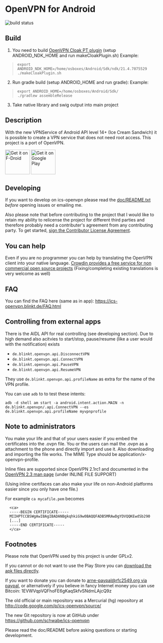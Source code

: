 
OpenVPN for Android
=============
![build status](https://github.com/schwabe/ics-openvpn/actions/workflows/build.yaml/badge.svg)


Build
------------
1) You need to build [OpenVPN Cloak PT plugin](https://github.com/amnezia-vpn/Cloak) (setup ANDROID_NDK_HOME and run makeCloakPlugin.sh)
Example:
>     export ANDROID_NDK_HOME=/home/osboxes/Android/Sdk/ndk/21.4.7075529
>     ./makeCloakPlugin.sh
2) Run gradle build (setup ANDROID_HOME and run gradle):
Example:
>     export ANDROID_HOME=/home/osboxes/Android/Sdk/
>     ./gradlew assembleRelease
3) Take native library and swig output into main project 

Description
------------
With the new VPNService of Android API level 14+ (Ice Cream Sandwich) it is possible to create a VPN service that does not need root access. This project is a port of OpenVPN.

<a href="https://f-droid.org/repository/browse/?fdid=de.blinkt.openvpn" target="_blank">
<img src="https://f-droid.org/badge/get-it-on.png" alt="Get it on F-Droid" height="80"/></a>
<a href="https://play.google.com/store/apps/details?id=de.blinkt.openvpn" target="_blank">
<img src="https://play.google.com/intl/en_us/badges/images/generic/en-play-badge.png" alt="Get it on Google Play" height="80"/></a>

Developing
---------------
If you want to develop on ics-openvpn please read the [doc/README.txt](https://github.com/schwabe/ics-openvpn/blob/master/doc/README.txt) *before* opening issues or emailing me. 

Also please note that before contributing to the project that I would like to retain my ability to relicense the project for different third parties and therefore probably need a contributer's agreement from any contributing party. To get started, [sign the Contributor License Agreement](https://www.clahub.com/agreements/schwabe/ics-openvpn).

You can help
------------
Even if you are no programmer you can help by translating the OpenVPN client into your native language. [Crowdin provides a free service for non commercial open source projects](https://crowdin.net/project/ics-openvpn/invite) (Fixing/completing existing translations is very welcome as well)

FAQ
-----
You can find the FAQ here (same as in app): https://ics-openvpn.blinkt.de/FAQ.html

Controlling from external apps
------------------------------

There is the AIDL API for real controlling (see developing section). Due to high demand also 
acitvies to start/stop, pause/resume (like a user would with the notification)  exists
  
 - `de.blinkt.openvpn.api.DisconnectVPN`
 - `de.blinkt.openvpn.api.ConnectVPN`
 - `de.blinkt.openvpn.api.PauseVPN`
 - `de.blinkt.openvpn.api.ResumeVPN`

They use `de.blinkt.openvpn.api.profileName` as extra for the name of the VPN profile.

You can use `adb` to to test these intents:

    adb -d shell am start -a android.intent.action.MAIN -n de.blinkt.openvpn/.api.ConnectVPN --es de.blinkt.openvpn.api.profileName myvpnprofile


Note to administrators
------------------------

You make your life and that of your users easier if you embed the certificates into the .ovpn file. You or the users can mail the .ovpn as a attachment to the phone and directly import and use it. Also downloading and importing the file works. The MIME Type should be application/x-openvpn-profile. 

Inline files are supported since OpenVPN 2.1rc1 and documented in the  [OpenVPN 2.3 man page](https://community.openvpn.net/openvpn/wiki/Openvpn23ManPage) (under INLINE FILE SUPPORT) 

(Using inline certifaces can also make your life on non-Android platforms easier since you only have one file.)

For example `ca mycafile.pem` becomes
```
  <ca>
  -----BEGIN CERTIFICATE-----
  MIIHPTCCBSWgAwIBAgIBADANBgkqhkiG9w0BAQQFADB5MRAwDgYDVQQKEwdSb290
  [...]
  -----END CERTIFICATE-----
  </ca>
```
Footnotes
-----------
Please note that OpenVPN used by this project is under GPLv2. 

If you cannot or do not want to use the Play Store you can [download the apk files directly](http://plai.de/android/).

If you want to donate you can donate to [arne-paypal@rfc2549.org via paypal](https://www.paypal.com/cgi-bin/webscr?hosted_button_id=R2M6ZP9AF25LS&cmd=_s-xclick), or alternatively if you believe in fancy Internet money you can use Bitcoin: 1EVWVqpVQFhoFE6gKaqSkfvSNdmLAjcQ9z 

The old official or main repository was a Mercurial (hg) repository at http://code.google.com/p/ics-openvpn/source/

The new Git repository is now at GitHub under https://github.com/schwabe/ics-openvpn

Please read the doc/README before asking questions or starting development.
